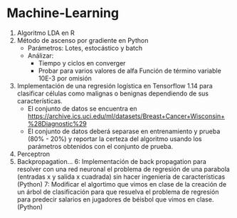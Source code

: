 # Machine-Learning

1. Algoritmo LDA en R
2. Método de ascenso por gradiente en Python
    * Parámetros: Lotes, estocástico y batch
    * Análizar:
        * Tiempo y ciclos en converger
        * Probar para varios valores de alfa
  Función de término variable 10E-3 por omisión
3. Implementación de una regresión logística en Tensorflow 1.14 para clasificar células como malignas o benignas dependiendo de sus características. 
    * El conjunto de datos se encuentra en https://archive.ics.uci.edu/ml/datasets/Breast+Cancer+Wisconsin+%28Diagnostic%29
    * El conjunto de datos deberá separase en entrenamiento y prueba (80% - 20%) y reportar la certeza del algoritmo usando los parámetros obtenidos con el conjunto de prueba. 
4. Perceptron
5. Backpropagation...
6: Implementación de back propagation para resolver con una red neuronal el problema de regresión de una parabola (entradas x y salida x cuadrada)  sin hacer ingeniería de características (Python)
7: Modificar el algortimo que vimos en clase de la creación de un árbol de clasificación para que resuelva el problema de regresión para predecir salarios en jugadores de béisbol que vimos en clase. (Python)
